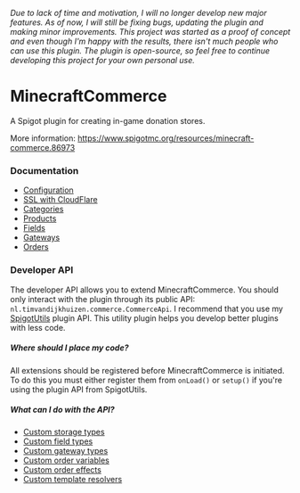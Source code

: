 _Due to lack of time and motivation, I will no longer develop new major features. As of now, I will still be fixing bugs, updating the plugin and making minor improvements. This project was started as a proof of concept and even though I'm happy with the results, there isn't much people who can use this plugin. The plugin is open-source, so feel free to continue developing this project for your own personal use._

# MinecraftCommerce
A Spigot plugin for creating in-game donation stores.

More information: 
https://www.spigotmc.org/resources/minecraft-commerce.86973

### Documentation

* [Configuration](setup/CONFIGURATION.md)
* [SSL with CloudFlare](setup/SSL_WITH_CLOUDFLARE.md)
* [Categories](admin/CATEGORIES.md)
* [Products](admin/PRODUCTS.md)
* [Fields](admin/FIELDS.md)
* [Gateways](admin/GATEWAYS.md)
* [Orders](admin/ORDERS.md)

### Developer API
The developer API allows you to extend MinecraftCommerce. You should only interact with the plugin through its public API: `nl.timvandijkhuizen.commerce.CommerceApi`. I recommend that you use my [SpigotUtils](https://www.spigotmc.org/resources/spigotutils.86830/) plugin API. This utility plugin helps you develop better plugins with less code.

##### Where should I place my code?
All extensions should be registered before MinecraftCommerce is initiated. To do this you must either register them from `onLoad()` or `setup()` if you're using the plugin API from SpigotUtils.

##### What can I do with the API?
* [Custom storage types](api/STORAGE_TYPES.md)
* [Custom field types](api/FIELD_TYPES.md)
* [Custom gateway types](api/GATEWAY_TYPES.md)
* [Custom order variables](api/ORDER_VARIABLES.md)
* [Custom order effects](api/ORDER_EFFECTS.md)
* [Custom template resolvers](api/TEMPLATE_RESOLVERS.md)
